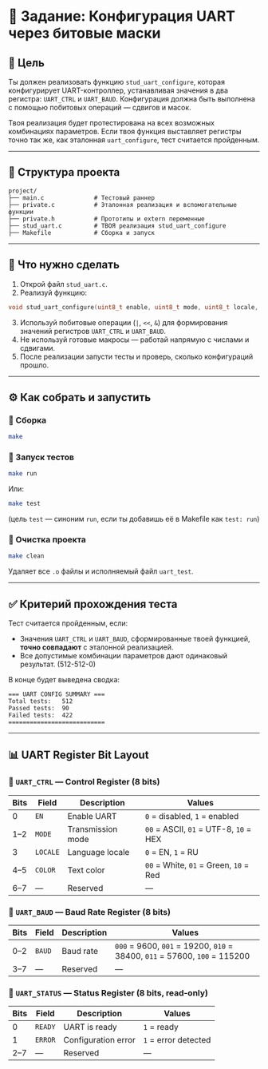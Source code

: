 # 🧪 Задание: Конфигурация UART через битовые маски

## 📘 Цель

Ты должен реализовать функцию `stud_uart_configure`, которая конфигурирует UART-контроллер, устанавливая значения в два регистра: `UART_CTRL` и `UART_BAUD`. Конфигурация должна быть выполнена с помощью побитовых операций — сдвигов и масок.

Твоя реализация будет протестирована на всех возможных комбинациях параметров. Если твоя функция выставляет регистры точно так же, как эталонная `uart_configure`, тест считается пройденным.

---

## 📁 Структура проекта

```text
project/
├── main.c              # Тестовый раннер
├── private.c           # Эталонная реализация и вспомогательные функции
├── private.h           # Прототипы и extern переменные
├── stud_uart.c         # ТВОЯ реализация stud_uart_configure
├── Makefile            # Сборка и запуск
```

---

## 🧠 Что нужно сделать

1. Открой файл `stud_uart.c`.
2. Реализуй функцию:

```c
void stud_uart_configure(uint8_t enable, uint8_t mode, uint8_t locale, uint8_t color, uint8_t baud);
```

3. Используй побитовые операции (`|`, `<<`, `&`) для формирования значений регистров `UART_CTRL` и `UART_BAUD`.
4. Не используй готовые макросы — работай напрямую с числами и сдвигами.
5. После реализации запусти тесты и проверь, сколько конфигураций прошло.

---

## ⚙️ Как собрать и запустить

### 🔧 Сборка

```bash
make
```

### 🧪 Запуск тестов

```bash
make run
```

Или:

```bash
make test
```

(цель `test` — синоним `run`, если ты добавишь её в Makefile как `test: run`)

### 🧹 Очистка проекта

```bash
make clean
```

Удаляет все `.o` файлы и исполняемый файл `uart_test`.

---

## ✅ Критерий прохождения теста

Тест считается пройденным, если:

- Значения `UART_CTRL` и `UART_BAUD`, сформированные твоей функцией, **точно совпадают** с эталонной реализацией.
- Все допустимые комбинации параметров дают одинаковый результат. (512-512-0)

В конце будет выведена сводка:

```text
=== UART CONFIG SUMMARY ===
Total tests:   512
Passed tests:  90
Failed tests:  422
===========================
```

---

## 📊 UART Register Bit Layout

### 🧩 `UART_CTRL` — Control Register (8 bits)

| Bits | Field   | Description                          | Values                          |
|------|---------|--------------------------------------|----------------------------------|
| 0    | `EN`    | Enable UART                          | `0` = disabled, `1` = enabled    |
| 1–2  | `MODE`  | Transmission mode                    | `00` = ASCII, `01` = UTF-8, `10` = HEX |
| 3    | `LOCALE`| Language locale                      | `0` = EN, `1` = RU               |
| 4–5  | `COLOR` | Text color                           | `00` = White, `01` = Green, `10` = Red |
| 6–7  | —       | Reserved                             | —                                |

### 🧩 `UART_BAUD` — Baud Rate Register (8 bits)

| Bits | Field   | Description                          | Values                          |
|------|---------|--------------------------------------|----------------------------------|
| 0–2  | `BAUD`  | Baud rate                            | `000` = 9600, `001` = 19200, `010` = 38400, `011` = 57600, `100` = 115200 |
| 3–7  | —       | Reserved                             | —                                |

### 🧩 `UART_STATUS` — Status Register (8 bits, read-only)

| Bits | Field   | Description                          | Values                          |
|------|---------|--------------------------------------|----------------------------------|
| 0    | `READY` | UART is ready                        | `1` = ready                      |
| 1    | `ERROR` | Configuration error                  | `1` = error detected             |
| 2–7  | —       | Reserved                             | —                                |
